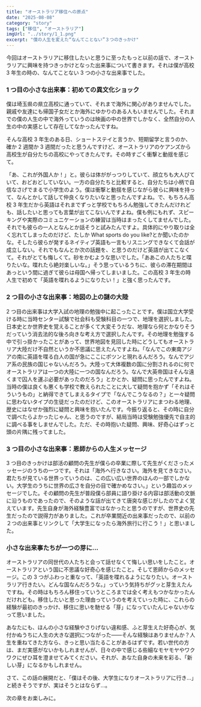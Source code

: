 ```yaml
---
title: "オーストラリア移住への原点"
date: "2025-08-08"
category: "story"
tags: ["移住", "オーストラリア"]
imgUrl: "../story/1_1.png"
excerpt: "僕の人生を変えた“なんてことない”３つのきっかけ"
---
```


今回はオーストラリアに移住したいと思うに至ったもっと以前の話で、オーストラリアに興味を持つきっかけとなった出来事について書きます。それは僕が高校 3 年生の時の、なんてことない 3 つの小さな出来事でした。

### 1 つ目の小さな出来事：初めての異文化ショック

僕は埼玉県の県立高校に通っていて、それまで海外に関心がありませんでした。親戚や友達にも帰国子女だとか海外にゆかりのある人もいませんでした。それまでの僕の人生の中で海外っていうのは映画の中の世界でしかなく、全然自分の人生の中の実感として存在してなかったんですね。

そんな高校 3 年生のある日、ショートステイと言うか、短期留学と言うのか、確か 2 週間か 3 週間だったと思うんですけど、オーストラリアのケアンズから高校生が自分たちの高校にやってきたんです。その時すごく衝撃と動揺を感じて。

「あ、これが外国人か！」と。彼らは体ががっつりしていて、顔立ちも大人びていて、おどおどしていない。一方の自分たちと比較すると、自分たちは小柄で自信なさげでまるで小学生のよう。僕は衝撃と動揺を感じながら彼らに興味を持って、なんとかして話して仲良くなりたいなと思ったんですよね。で、もちろん高校 3 年生だから英語はそれまでずっと学校でもちろん勉強してきたんだけれども、話したいと思っても言葉が出てこないんですよね。僕も例にもれず、スピーキングや実際のコミュニケーションの練習は当時はまったくしてませんでした。それでも彼らの一人となんとか話そうと試みたんですよ。具体的にやり取りは全く忘れてしまったのだけど、たしか What sports do you like?とか聞いたのかな。そしたら彼らが発するネイティブ英語も一言もリスニングできなくて会話が成立しない。それでもなんとか次の話題を、と思うのだけど英語が出てこなくて。それがとても悔しくて。砂をかむような思いでした。「ああこの人たちと喋りたいな。喋れたら絶対楽しいな。」そう思っているうちに、彼らの滞在期間はあっという間に過ぎて彼らは母国へ帰ってしまいました。この高校 3 年生の時人生で初めて「英語を喋れるようになりたい！」と強く思ったんです。

### 2 つ目の小さな出来事：地図の上の謎の大陸

2 つ目の出来事は大学入試の地理の勉強中に起こったことです。僕は国立大学受ける時に当時センター試験で社会科も受験科目の一つで、地理を選択しました。日本史とか世界史を覚えることが多くて大変そうだな、地理なら何とかなりそうだっていう消去法的な後ろ向きな考え方で選択したんです。その地理を勉強する中で引っ掛かったことがあって、世界地図を見回した時にどうしてもオーストラリア大陸だけ不自然というか不思議に思えたんですよね。「なんでこの東南アジアの南に英語を喋る白人の国が急にここにポツンと現れるんだろう。なんでアジア系の民族の国じゃないんだろう。大陸って大体複数の国に分割されるのに何でオーストラリアは一つの大陸に一つの国なんだろう。なんで大英帝国はそんな遠くまで囚人を運ぶ必要があったのだろう」とかとか、疑問に思ったんですよね。当時の僕は良くも悪くも学校で教えられたことに大して疑問を抱かず「それはそういうもの」と納得できてしまえるタイプで「なんでこうなるの？」と一々疑問に思わないタイプの生徒だったのだけど、このオーストラリアにまつわる地理、歴史にはなぜか強烈に疑問と興味を抱いたんです。今振り返ると、その時に自分で調べたらよかったじゃん、と思うのですが、結局当時は受験勉強優先で自主的に調べる事をしませんでした。ただ、その時抱いた疑問、興味、好奇心はずっと頭の片隅に残ってました。

### 3 つ目の小さな出来事：恩師からの人生メッセージ

3 つ目のきっかけは部活の顧問の先生が僕らの卒業に際して先生がくださったメッセージのうちの一つです。それは「海外へ行きなさい。海外を見てきなさい。君たちが見ている世界っていうのは、この広い広い世界のほんの一部でしかない。大学生のうちに世界の広さを自分の目で確かめなさい。」という趣旨のメッセージでした。その顧問の先生が普段僕ら部員に語り掛ける内容は部活動の文脈に沿うものであったので、そのような話が出てきて唐突な感じがしたのでよく覚えています。先生自身が海外経験豊富ではなかったと思うのですが、世界史の先生だったので説得力がありました。これが卒業間近の出来事だったので、以前の２つの出来事とリンクして「大学生になったら海外旅行に行こう！」と思いました。

### 小さな出来事たちが一つの芽に…

オーストラリアの同世代の人たちと会って話せなくて悔しい思いをしたこと。オーストラリアという国に不思議な好奇心を感じたこと。そして恩師からのメッセージ。この 3 つがふわっと重なって、「英語を喋れるようになりたい。オーストラリア行きたい。どんな国なんだろうな。」っていう気持ちがグッと芽生えたんですね。その時はもちろん移住っていうところまでは全く考えもつかなかったんだけれども。移住したいと思った理由っていうのを考えていった時に、これらの経験が最初のきっかけ、移住に思いを馳せる「芽」になっていたんじゃないかなって思いました。

あなたにも、ほんの小さな経験やさりげない違和感、ふと芽生えた好奇心が、気付かぬうちに人生の大きな選択につながった――そんな経験はありませんか？人生を重ねてきた方なら、きっと思い当たることがあるはずです。若い世代の方は、まだ実感がないかもしれませんが、日々の中で感じる些細なモヤモヤやワクワクにぜひ耳を澄ませてみてください。それが、あなた自身の未来を彩る、「新しい芽」になるかもしれません。

さて、この話の展開だと、「僕はその後、大学生になりオーストラリアに行き…」と続きそうですが、実はそうとはならず…。

次の章をお楽しみに。
